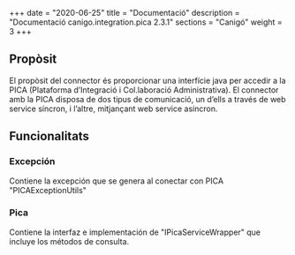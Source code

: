+++
date        = "2020-06-25"
title       = "Documentació"
description = "Documentació canigo.integration.pica 2.3.1"
sections    = "Canigó"
weight      = 3
+++

## Propòsit

El propòsit del connector és proporcionar una interfície java per accedir a la PICA (Plataforma d’Integració i Col.laboració Administrativa). El connector amb la PICA disposa de dos tipus de comunicació, un d’ells a través de web service síncron, i l’altre, mitjançant web service asíncron.

## Funcionalitats

### Excepción

Contiene la excepción que se genera al conectar con PICA "PICAExceptionUtils"

### Pica

Contiene la interfaz e implementación de "IPicaServiceWrapper" que incluye los métodos de consulta. 
